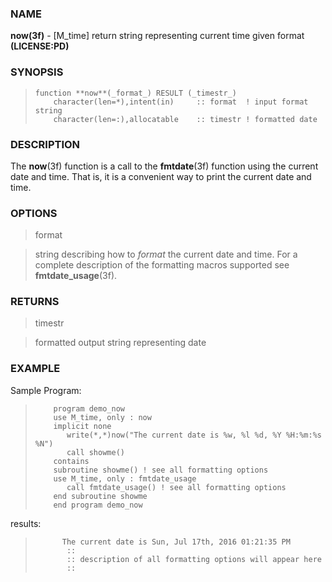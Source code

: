 ### NAME

**now(3f)** \- [M_time] return string representing current time given format **(LICENSE:PD)**

### SYNOPSIS

>     function **now**(_format_) RESULT (_timestr_)
>         character(len=*),intent(in)     :: format  ! input format string
>         character(len=:),allocatable    :: timestr ! formatted date

### DESCRIPTION

The **now**(3f) function is a call to the **fmtdate**(3f) function using the
current date and time. That is, it is a convenient way to print the current
date and time.

### OPTIONS

> format

> string describing how to _format_ the current date and time. For a complete
description of the formatting macros supported see **fmtdate_usage**(3f).

### RETURNS

> timestr

> formatted output string representing date

### EXAMPLE

Sample Program:

>         program demo_now
>         use M_time, only : now
>         implicit none
>            write(*,*)now("The current date is %w, %l %d, %Y %H:%m:%s %N")
>            call showme()
>         contains
>         subroutine showme() ! see all formatting options
>         use M_time, only : fmtdate_usage
>            call fmtdate_usage() ! see all formatting options
>         end subroutine showme
>         end program demo_now

results:

>           The current date is Sun, Jul 17th, 2016 01:21:35 PM
>            ::
>            :: description of all formatting options will appear here
>            ::
